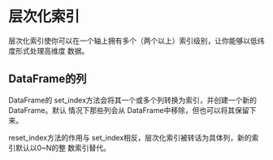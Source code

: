 # 层次化索引

层次化索引使你可以在一个轴上拥有多个（两个以上）索引级别，让你能够以低纬度形式处理高维度
数据。

## DataFrame的列

DataFrame的 set_index方法会将其一个或多个列转换为索引，并创建一个新的 DataFrame。默认
情况下那些列会从 DataFrame中移除，但也可以将其保留下来。

reset_index方法的作用与 set_index相反，层次化索引被转话为具体列，新的索引默认以0~N的整
数索引替代。
